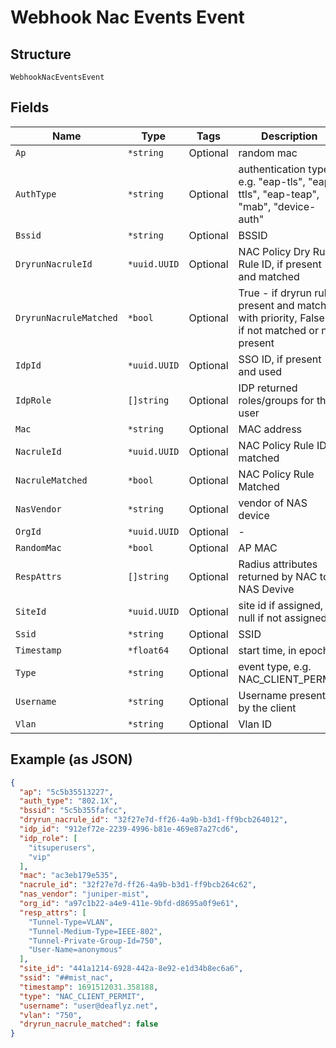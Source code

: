 
# Webhook Nac Events Event

## Structure

`WebhookNacEventsEvent`

## Fields

| Name | Type | Tags | Description |
|  --- | --- | --- | --- |
| `Ap` | `*string` | Optional | random mac |
| `AuthType` | `*string` | Optional | authentication type, e.g. "eap-tls", "eap-ttls", "eap-teap", "mab", "device-auth" |
| `Bssid` | `*string` | Optional | BSSID |
| `DryrunNacruleId` | `*uuid.UUID` | Optional | NAC Policy Dry Run Rule ID, if present and matched |
| `DryrunNacruleMatched` | `*bool` | Optional | True - if dryrun rule present and matched with priority, False - if not matched or not present |
| `IdpId` | `*uuid.UUID` | Optional | SSO ID, if present and used |
| `IdpRole` | `[]string` | Optional | IDP returned roles/groups for the user |
| `Mac` | `*string` | Optional | MAC address |
| `NacruleId` | `*uuid.UUID` | Optional | NAC Policy Rule ID, if matched |
| `NacruleMatched` | `*bool` | Optional | NAC Policy Rule Matched |
| `NasVendor` | `*string` | Optional | vendor of NAS device |
| `OrgId` | `*uuid.UUID` | Optional | - |
| `RandomMac` | `*bool` | Optional | AP MAC |
| `RespAttrs` | `[]string` | Optional | Radius attributes returned by NAC to NAS Devive |
| `SiteId` | `*uuid.UUID` | Optional | site id if assigned, null if not assigned |
| `Ssid` | `*string` | Optional | SSID |
| `Timestamp` | `*float64` | Optional | start time, in epoch |
| `Type` | `*string` | Optional | event type, e.g. NAC_CLIENT_PERMIT |
| `Username` | `*string` | Optional | Username presented by the client |
| `Vlan` | `*string` | Optional | Vlan ID |

## Example (as JSON)

```json
{
  "ap": "5c5b35513227",
  "auth_type": "802.1X",
  "bssid": "5c5b355fafcc",
  "dryrun_nacrule_id": "32f27e7d-ff26-4a9b-b3d1-ff9bcb264012",
  "idp_id": "912ef72e-2239-4996-b81e-469e87a27cd6",
  "idp_role": [
    "itsuperusers",
    "vip"
  ],
  "mac": "ac3eb179e535",
  "nacrule_id": "32f27e7d-ff26-4a9b-b3d1-ff9bcb264c62",
  "nas_vendor": "juniper-mist",
  "org_id": "a97c1b22-a4e9-411e-9bfd-d8695a0f9e61",
  "resp_attrs": [
    "Tunnel-Type=VLAN",
    "Tunnel-Medium-Type=IEEE-802",
    "Tunnel-Private-Group-Id=750",
    "User-Name=anonymous"
  ],
  "site_id": "441a1214-6928-442a-8e92-e1d34b8ec6a6",
  "ssid": "##mist_nac",
  "timestamp": 1691512031.358188,
  "type": "NAC_CLIENT_PERMIT",
  "username": "user@deaflyz.net",
  "vlan": "750",
  "dryrun_nacrule_matched": false
}
```

